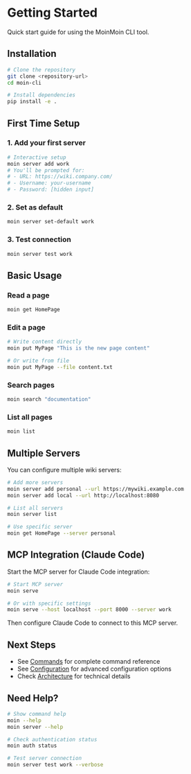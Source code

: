 # Getting Started

Quick start guide for using the MoinMoin CLI tool.

## Installation

```bash
# Clone the repository
git clone <repository-url>
cd moin-cli

# Install dependencies
pip install -e .
```

## First Time Setup

### 1. Add your first server

```bash
# Interactive setup
moin server add work
# You'll be prompted for:
# - URL: https://wiki.company.com/
# - Username: your-username
# - Password: [hidden input]
```

### 2. Set as default

```bash
moin server set-default work
```

### 3. Test connection

```bash
moin server test work
```

## Basic Usage

### Read a page
```bash
moin get HomePage
```

### Edit a page
```bash
# Write content directly
moin put MyPage "This is the new page content"

# Or write from file
moin put MyPage --file content.txt
```

### Search pages
```bash
moin search "documentation"
```

### List all pages
```bash
moin list
```

## Multiple Servers

You can configure multiple wiki servers:

```bash
# Add more servers
moin server add personal --url https://mywiki.example.com
moin server add local --url http://localhost:8080

# List all servers
moin server list

# Use specific server
moin get HomePage --server personal
```

## MCP Integration (Claude Code)

Start the MCP server for Claude Code integration:

```bash
# Start MCP server
moin serve

# Or with specific settings
moin serve --host localhost --port 8000 --server work
```

Then configure Claude Code to connect to this MCP server.

## Next Steps

- See [Commands](commands.md) for complete command reference
- See [Configuration](configuration.md) for advanced configuration options
- Check [Architecture](../developer/architecture.md) for technical details

## Need Help?

```bash
# Show command help
moin --help
moin server --help

# Check authentication status
moin auth status

# Test server connection
moin server test work --verbose
```
